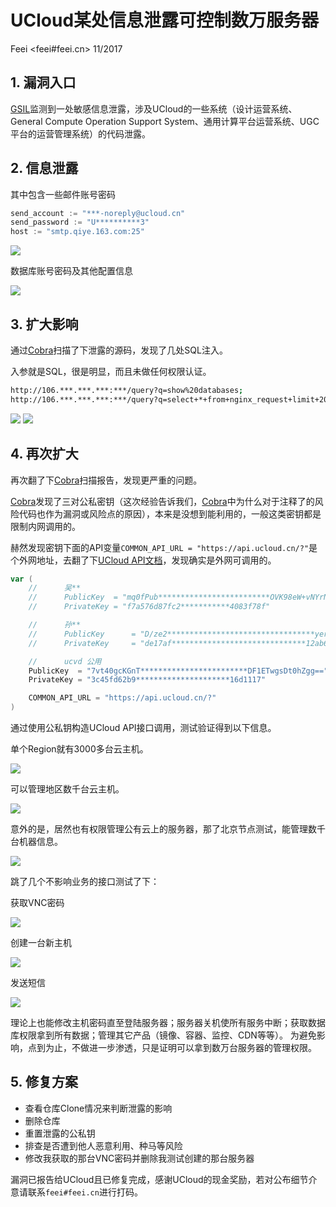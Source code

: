 # UCloud某处信息泄露可控制数万服务器

Feei <feei#feei.cn> 11/2017

## 1. 漏洞入口

[GSIL](https://github.com/FeeiCN/GSIL)监测到一处敏感信息泄露，涉及UCloud的一些系统（设计运营系统、General Compute Operation Support System、通用计算平台运营系统、UGC平台的运营管理系统）的代码泄露。


## 2. 信息泄露
其中包含一些邮件账号密码

```go
send_account := "***-noreply@ucloud.cn"  
send_password := "U**********3"  
host := "smtp.qiye.163.com:25"
```

![](images/v_ucloud_01.jpg)

数据库账号密码及其他配置信息

![](images/v_ucloud_02.jpg)

## 3. 扩大影响

通过[Cobra](https://github.com/WhaleShark-Team/cobra)扫描了下泄露的源码，发现了几处SQL注入。

入参就是SQL，很是明显，而且未做任何权限认证。
```bash
http://106.***.***.***:***/query?q=show%20databases;
http://106.***.***.***:***/query?q=select+*+from+nginx_request+limit+200&db=nginx
```
![](images/v_ucloud_09.jpg)
![](images/v_ucloud_10.jpg)


## 4. 再次扩大

再次翻了下[Cobra](https://github.com/WhaleShark-Team/cobra)扫描报告，发现更严重的问题。

[Cobra](https://github.com/WhaleShark-Team/cobra)发现了三对公私密钥（这次经验告诉我们，[Cobra](https://github.com/WhaleShark-Team/cobra)中为什么对于注释了的风险代码也作为漏洞或风险点的原因），本来是没想到能利用的，一般这类密钥都是限制内网调用的。

赫然发现密钥下面的API变量`COMMON_API_URL = "https://api.ucloud.cn/?"`是个外网地址，去翻了下[UCloud API文档](https://docs.ucloud.cn/api/summary/overview)，发现确实是外网可调用的。

```go
var (
	//      吴**
	//      PublicKey  = "mq0fPub*************************OVK98eW+vNYrNQ=="
	//      PrivateKey = "f7a576d87fc2***********4083f78f"

	//      孙**
	//      PublicKey      = "D/ze2*********************************yer0YOAFPg=="
	//      PrivateKey     = "de17af******************************12ab6a1dadd"

	//      ucvd 公用
	PublicKey  = "7vt40gcKGnT************************DF1ETwgsDt0hZgg=="
	PrivateKey = "3c45fd62b9*********************16d1117"

	COMMON_API_URL = "https://api.ucloud.cn/?"
)
```

通过使用公私钥构造UCloud API接口调用，测试验证得到以下信息。

 
单个Region就有3000多台云主机。

![](images/v_ucloud_03.jpg)

可以管理地区数千台云主机。

![](images/v_ucloud_04.jpg)

意外的是，居然也有权限管理公有云上的服务器，那了北京节点测试，能管理数千台机器信息。

![](images/v_ucloud_05.jpg)

跳了几个不影响业务的接口测试了下：
 
获取VNC密码

![](images/v_ucloud_06.jpg)

创建一台新主机

![](images/v_ucloud_07.jpg)

发送短信

![](images/v_ucloud_08.jpg)

理论上也能修改主机密码直至登陆服务器；服务器关机使所有服务中断；获取数据库权限拿到所有数据；管理其它产品（镜像、容器、监控、CDN等等）。
为避免影响，点到为止，不做进一步渗透，只是证明可以拿到数万台服务器的管理权限。

## 5. 修复方案

- 查看仓库Clone情况来判断泄露的影响
- 删除仓库
- 重置泄露的公私钥
- 排查是否遭到他人恶意利用、种马等风险
- 修改我获取的那台VNC密码并删除我测试创建的那台服务器

漏洞已报告给UCloud且已修复完成，感谢UCloud的现金奖励，若对公布细节介意请联系`feei#feei.cn`进行打码。
